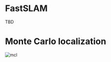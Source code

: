 # FastSLAM

TBD

# Monte Carlo localization

![mcl](https://user-images.githubusercontent.com/83634813/177897814-7922888f-63fc-49c7-9f87-2f6ee1c724a9.gif)